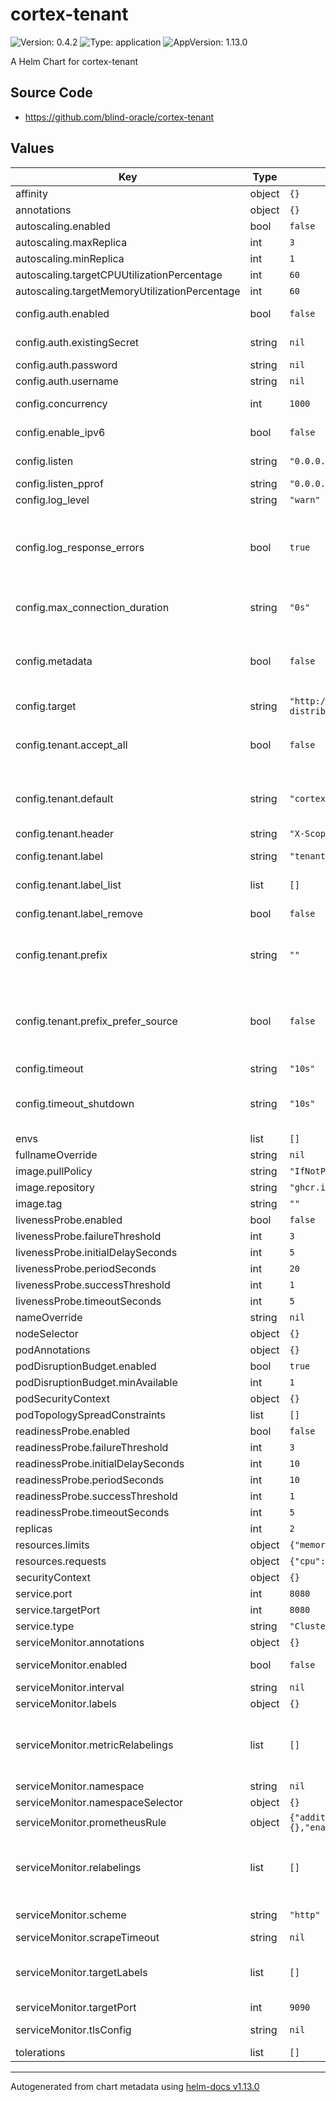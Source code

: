 # cortex-tenant

![Version: 0.4.2](https://img.shields.io/badge/Version-0.4.2-informational?style=flat-square) ![Type: application](https://img.shields.io/badge/Type-application-informational?style=flat-square) ![AppVersion: 1.13.0](https://img.shields.io/badge/AppVersion-1.13.0-informational?style=flat-square)

A Helm Chart for cortex-tenant

## Source Code

* <https://github.com/blind-oracle/cortex-tenant>

## Values

| Key | Type | Default | Description |
|-----|------|---------|-------------|
| affinity | object | `{}` | [Affinity and anti-affinity](https://kubernetes.io/docs/concepts/scheduling-eviction/assign-pod-node/#affinity-and-anti-affinity) |
| annotations | object | `{}` | Annotations for deployment |
| autoscaling.enabled | bool | `false` | If enabled, HorizontalPodAutoscaler resources are created |
| autoscaling.maxReplica | int | `3` | Max number of pod replica autoscaled |
| autoscaling.minReplica | int | `1` | Min number of pod replica autoscaled |
| autoscaling.targetCPUUtilizationPercentage | int | `60` | Target CPU utilization percentage for autoscaling |
| autoscaling.targetMemoryUtilizationPercentage | int | `60` | Target memory utilization percentage for autoscaling |
| config.auth.enabled | bool | `false` | Egress HTTP basic auth -> add `Authentication` header to outgoing requests |
| config.auth.existingSecret | string | `nil` | Secret should pass the `CT_AUTH_EGRESS_USERNAME` and `CT_AUTH_EGRESS_PASSWORD` env variables |
| config.auth.password | string | `nil` | Password (env: `CT_AUTH_EGRESS_PASSWORD`) |
| config.auth.username | string | `nil` | Username (env: `CT_AUTH_EGRESS_USERNAME`) |
| config.concurrency | int | `1000` | Max number of parallel incoming HTTP requests to handle (env: `CT_CONCURRENCY`) |
| config.enable_ipv6 | bool | `false` | Whether to enable querying for IPv6 records (env: `CT_ENABLE_IPV6`) |
| config.listen | string | `"0.0.0.0:8080"` | Where to listen for incoming write requests from Prometheus (env: `CT_LISTEN`) |
| config.listen_pprof | string | `"0.0.0.0:7008"` | Profiling API, leave empty to disable (env: `CT_LISTEN_PPROF`) |
| config.log_level | string | `"warn"` | Log level (env: `CT_LOG_LEVEL`) |
| config.log_response_errors | bool | `true` | If true response codes from metrics backend will be logged to stdout. This setting can be used to suppress errors which can be quite verbose like 400 code - out-of-order samples or 429 on hitting ingestion limits Also, those are already reported by other services like Cortex/Mimir distributors and ingesters (env: `CT_LOG_RESPONSE_ERRORS`) |
| config.max_connection_duration | string | `"0s"` | Maximum duration to keep outgoing connections alive (to Cortex/Mimir) Useful for resetting L4 load-balancer state Use 0 to keep them indefinitely (env: `CT_MAX_CONN_DURATION`) |
| config.metadata | bool | `false` | Whether to forward metrics metadata from Prometheus to Cortex Since metadata requests have no timeseries in them - we cannot divide them into tenants So the metadata requests will be sent to the default tenant only, if one is not defined - they will be dropped (env: `CT_METADATA`) |
| config.target | string | `"http://cortex-distributor.cortex.svc:8080/api/v1/push"` | Where to send the modified requests (Cortex) (env: `CT_TARGET`) |
| config.tenant.accept_all | bool | `false` | Enable if you want all metrics from Prometheus to be accepted with a 204 HTTP code regardless of the response from Cortex. This can lose metrics if Cortex is throwing rejections. (env: `CT_TENANT_ACCEPT_ALL`) |
| config.tenant.default | string | `"cortex-tenant-default"` | Which tenant ID to use if the label is missing in any of the timeseries If this is not set or empty then the write request with missing tenant label will be rejected with HTTP code 400 (env: `CT_TENANT_DEFAULT`) |
| config.tenant.header | string | `"X-Scope-OrgID"` | To which header to add the tenant ID (env: `CT_TENANT_HEADER`) |
| config.tenant.label | string | `"tenant"` | Which label to look for the tenant information (env: `CT_TENANT_LABEL`) |
| config.tenant.label_list | list | `[]` | List of labels examined for tenant information. If set takes precedent over `label` (env: `CT_TENANT_LABEL_LIST`) |
| config.tenant.label_remove | bool | `false` | Whether to remove the tenant label from the request (env: `CT_TENANT_LABEL_REMOVE`) |
| config.tenant.prefix | string | `""` | Optional hard-coded prefix with delimeter for all tenant values. Delimeters allowed for use: https://grafana.com/docs/mimir/latest/configure/about-tenant-ids/ (env: `CT_TENANT_PREFIX`) |
| config.tenant.prefix_prefer_source | bool | `false` | If true will use the tenant ID of the inbound request as the prefix of the new tenant id. Will be automatically suffixed with a `-` character. Example:   Prometheus forwards metrics with `X-Scope-OrgID: Prom-A` set in the inbound request.   This would result in the tenant prefix being set to `Prom-A-`. (env: `CT_TENANT_PREFIX_PREFER_SOURCE`) |
| config.timeout | string | `"10s"` | HTTP request timeout (env: `CT_TIMEOUT`) |
| config.timeout_shutdown | string | `"10s"` | Timeout to wait on shutdown to allow load balancers detect that we're going away. During this period after the shutdown command the /alive endpoint will reply with HTTP 503. Set to 0s to disable. (env: `CT_TIMEOUT_SHUTDOWN`) |
| envs | list | `[]` | Additional environment variables |
| fullnameOverride | string | `nil` | Application fullname override |
| image.pullPolicy | string | `"IfNotPresent"` | Policy when pulling images |
| image.repository | string | `"ghcr.io/blind-oracle/cortex-tenant"` | Repository to pull the image |
| image.tag | string | `""` | Overrides the image tag (default is `.Chart.appVersion`) |
| livenessProbe.enabled | bool | `false` | Enable the liveness probe |
| livenessProbe.failureThreshold | int | `3` | Liveness probe failure threshold |
| livenessProbe.initialDelaySeconds | int | `5` | Initial delay seconds |
| livenessProbe.periodSeconds | int | `20` | Liveness probe period |
| livenessProbe.successThreshold | int | `1` | Liveness probe success threshold |
| livenessProbe.timeoutSeconds | int | `5` | Liveness probe timeout |
| nameOverride | string | `nil` | Application name override |
| nodeSelector | object | `{}` | [Node Selection](https://kubernetes.io/docs/concepts/scheduling-eviction/assign-pod-node) |
| podAnnotations | object | `{}` | Annotations for pods |
| podDisruptionBudget.enabled | bool | `true` | If enabled, PodDisruptionBudget resources are created |
| podDisruptionBudget.minAvailable | int | `1` | Minimum number of pods that must remain scheduled |
| podSecurityContext | object | `{}` | [Security Context](https://kubernetes.io/docs/tasks/configure-pod-container/security-context) |
| podTopologySpreadConstraints | list | `[]` | [Pod Topology Spread Constraints](https://kubernetes.io/docs/concepts/workloads/pods/pod-topology-spread-constraints/) |
| readinessProbe.enabled | bool | `false` | Enable the readiness probe |
| readinessProbe.failureThreshold | int | `3` | Readiness probe failure threshold |
| readinessProbe.initialDelaySeconds | int | `10` | Initial delay seconds |
| readinessProbe.periodSeconds | int | `10` | Readiness probe period |
| readinessProbe.successThreshold | int | `1` | Readiness probe success threshold |
| readinessProbe.timeoutSeconds | int | `5` | Readiness probe timeout |
| replicas | int | `2` | Number of replicas. Ignored if `autoscaling.enabled` is true |
| resources.limits | object | `{"memory":"256Mi"}` | Resources limits |
| resources.requests | object | `{"cpu":"100m","memory":"128Mi"}` | Resources requests |
| securityContext | object | `{}` | [Security Context](https://kubernetes.io/docs/tasks/configure-pod-container/security-context) |
| service.port | int | `8080` | The port on which the service listens for traffic |
| service.targetPort | int | `8080` | The target port to which traffic is forwarded |
| service.type | string | `"ClusterIP"` | The type of service |
| serviceMonitor.annotations | object | `{}` | ServiceMonitor annotations |
| serviceMonitor.enabled | bool | `false` | If enabled, ServiceMonitor resources for Prometheus Operator are created |
| serviceMonitor.interval | string | `nil` | ServiceMonitor scrape interval |
| serviceMonitor.labels | object | `{}` | Additional ServiceMonitor labels |
| serviceMonitor.metricRelabelings | list | `[]` | ServiceMonitor relabel configs to apply to samples as the last step before ingestion https://github.com/prometheus-operator/prometheus-operator/blob/master/Documentation/api.md#relabelconfig (defines `metric_relabel_configs`) |
| serviceMonitor.namespace | string | `nil` | Alternative namespace for ServiceMonitor resources |
| serviceMonitor.namespaceSelector | object | `{}` | Namespace selector for ServiceMonitor resources |
| serviceMonitor.prometheusRule | object | `{"additionalLabels":{},"enabled":false,"rules":[]}` | Prometheus rules will be deployed for alerting purposes |
| serviceMonitor.relabelings | list | `[]` | ServiceMonitor relabel configs to apply to samples before scraping https://github.com/prometheus-operator/prometheus-operator/blob/master/Documentation/api.md#relabelconfig (defines `relabel_configs`) |
| serviceMonitor.scheme | string | `"http"` | ServiceMonitor will use http by default, but you can pick https as well |
| serviceMonitor.scrapeTimeout | string | `nil` | ServiceMonitor scrape timeout in Go duration format (e.g. 15s) |
| serviceMonitor.targetLabels | list | `[]` | ServiceMonitor will add labels from the service to the Prometheus metric https://github.com/prometheus-operator/prometheus-operator/blob/main/Documentation/api.md#servicemonitorspec |
| serviceMonitor.targetPort | int | `9090` | ServiceMonitor targetPort |
| serviceMonitor.tlsConfig | string | `nil` | ServiceMonitor will use these tlsConfig settings to make the health check requests |
| tolerations | list | `[]` | [Taints and Tolerations](https://kubernetes.io/docs/concepts/configuration/taint-and-toleration/) |

----------------------------------------------
Autogenerated from chart metadata using [helm-docs v1.13.0](https://github.com/norwoodj/helm-docs/releases/v1.13.0)
